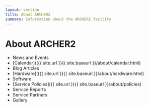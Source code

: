 ```yaml
---
layout: section
title: About ARCHER2 
summary: Information about the ARCHER2 facility
---
```


# About ARCHER2 #


* News and Events
* [Calendar](({{ site.url }}{{ site.baseurl }}/about/calendar.html)
* Blog Articles
* [Hardware](({{ site.url }}{{ site.baseurl }}/about/hardware.html)
* Software
* [Service Policies]({{ site.url }}{{ site.baseurl }}/about/policies)
* Service Reports
* Service Partners
* Gallery
